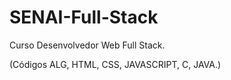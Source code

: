# SENAI-Full-Stack
Curso Desenvolvedor Web Full Stack.

(Códigos ALG, HTML, CSS, JAVASCRIPT, C, JAVA.)
